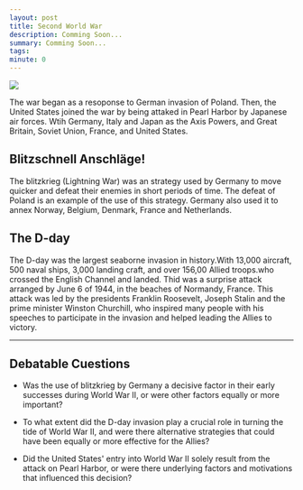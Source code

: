 ```yaml
---
layout: post
title: Second World War
description: Comming Soon...
summary: Comming Soon...
tags: 
minute: 0
---
```

<img src="https://cdn.britannica.com/26/188426-050-2AF26954/Germany-Poland-September-1-1939.jpg"/></br>

The war began as a resoponse to German invasion of Poland. Then, the United States joined the war by being attaked in Pearl Harbor by Japanese air forces. Wtih Germany, Italy and Japan as the Axis Powers, and Great Britain, Soviet Union, France, and United States.

## Blitzschnell Anschläge!

The blitzkrieg (Lightning War) was an strategy used by Germany to move quicker and defeat their enemies in short periods of time. The defeat of Poland is an example of the use of this strategy. Germany also used it to annex Norway, Belgium, Denmark, France and Netherlands.

## The D-day

The D-day was the largest seaborne invasion in history.With 13,000 aircraft, 500 naval ships, 3,000 landing craft, and over 156,00 Allied troops.who crossed the English Channel and landed. Thid was a surprise attack arranged by June 6 of 1944, in the beaches of Normandy, France. This attack was led by the presidents Franklin Roosevelt, Joseph Stalin and the prime minister Winston Churchill, who inspired many people with his speeches to participate in the invasion and helped leading the Allies to victory.

---


## Debatable Cuestions

* Was the use of blitzkrieg by Germany a decisive factor in their early successes during World War II, or were other factors equally or more important?

* To what extent did the D-day invasion play a crucial role in turning the tide of World War II, and were there alternative strategies that could have been equally or more effective for the Allies?

* Did the United States' entry into World War II solely result from the attack on Pearl Harbor, or were there underlying factors and motivations that influenced this decision?


